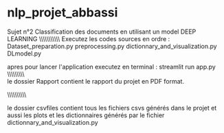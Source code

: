 # nlp_projet_abbassi
Sujet n°2 Classification des documents en utilisant un model DEEP LEARNING
\\\\\\\\\\\\\\\\\\\\\\
Executez les codes sources en ordre : 
Dataset_preparation.py
preprocessing.py
dictionnary_and_visualization.py
DLmodel.py

apres pour lancer l'application executez en terminal : 
streamlit run app.py
\\\\\\\\\\\\\\\\\\\
le dossier Rapport contient le rapport du projet en PDF format.

\\\\\\\\\\\\\\\\\\\\

le dossier csvfiles contient tous les fichiers csvs générés dans le projet et aussi les plots et les dictionnaires générés par le fichier dictionnary_and_visualization.py


